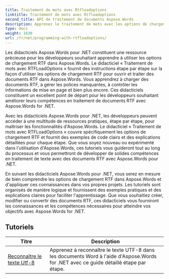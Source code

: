 ```yaml
---
title: Traitement de mots avec Rtfloadoptions
linktitle: Traitement de mots avec Rtfloadoptions
second_title: API de traitement de documents Aspose.Words
description: Apprenez le traitement de mots avec les options de chargement RTF dans Aspose.Words pour .NET. Découvrez comment charger et manipuler des documents RTF à l'aide de didacticiels étape par étape et d'exemples de code C#.
type: docs
weight: 1630
url: /fr/net/programming-with-rtfloadoptions/
---
```

Les didacticiels Aspose.Words pour .NET constituent une ressource précieuse pour les développeurs souhaitant apprendre à utiliser les options de chargement RTF dans Aspose.Words. Le didacticiel « Traitement de mots avec RTFLoadOptions » fournit des instructions étape par étape sur la façon d'utiliser les options de chargement RTF pour ouvrir et traiter des documents RTF dans Aspose.Words. Vous apprendrez à charger des documents RTF, à gérer les polices manquantes, à contrôler les informations de mise en page et bien plus encore. Ces didacticiels constituent un excellent point de départ pour les développeurs souhaitant améliorer leurs compétences en traitement de documents RTF avec Aspose.Words for .NET.

Avec les didacticiels Aspose.Words pour .NET, les développeurs peuvent accéder à une multitude de ressources pratiques, étape par étape, pour maîtriser les fonctionnalités d'Aspose.Words. Le didacticiel « Traitement de mots avec RTFLoadOptions » couvre spécifiquement les options de chargement RTF et fournit des exemples de code clairs et des explications détaillées pour chaque étape. Que vous soyez nouveau ou expérimenté dans l'utilisation d'Aspose.Words, ces tutoriels vous guideront tout au long du processus et vous permettront de développer de solides compétences en traitement de texte avec des documents RTF avec Aspose.Words pour .NET.

En suivant les didacticiels Aspose.Words pour .NET, vous serez en mesure de bien comprendre les options de chargement RTF dans Aspose.Words et d'appliquer ces connaissances dans vos propres projets. Les tutoriels sont organisés de manière logique et fournissent des exemples pratiques et des explications claires pour faciliter l'apprentissage. Que vous souhaitiez créer, modifier ou convertir des documents RTF, ces didacticiels vous fourniront les connaissances et les compétences nécessaires pour atteindre vos objectifs avec Aspose.Words for .NET.

 ## Tutoriels
| Titre | Description |
| --- | --- |
| [Reconnaître le texte Utf-8](./recognize-utf8-text/) | Apprenez à reconnaître le texte UTF-8 dans les documents Word à l'aide d'Aspose.Words for .NET avec ce guide détaillé étape par étape. |